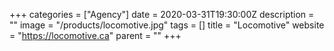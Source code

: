+++
categories = ["Agency"]
date = 2020-03-31T19:30:00Z
description = ""
image = "/products/locomotive.jpg"
tags = []
title = "Locomotive"
website = "https://locomotive.ca"
parent = ""
+++
